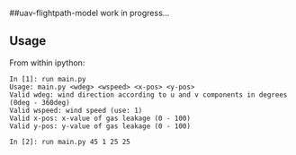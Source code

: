 ##uav-flightpath-model
work in progress...

## Usage
From within ipython:
```
In [1]: run main.py
Usage: main.py <wdeg> <wspeed> <x-pos> <y-pos>
Valid wdeg: wind direction according to u and v components in degrees (0deg - 360deg)
Valid wspeed: wind speed (use: 1)
Valid x-pos: x-value of gas leakage (0 - 100)
Valid y-pos: y-value of gas leakage (0 - 100)

In [2]: run main.py 45 1 25 25
```
